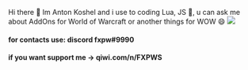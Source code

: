  Hi there 👋
 Im Anton Koshel
 and i use to coding Lua, JS 🤔,
 u can ask me about AddOns for World of Warcraft or another things for WOW 😄
[![](https://github.com/mrousavy/mrousavy/blob/master/img/T-RexChromeDinoGame.gif)](https://chromedino.com)
 #### for contacts use: discord fxpw#9990
 #### if you want support me -> qiwi.com/n/FXPWS

<!--
**fxpw/fxpw** is a ✨ _special_ ✨ repository because its `README.md` (this file) appears on your GitHub profile.

Here are some ideas to get you started:

- 🔭 I’m currently working on ...
- 🌱 I’m currently learning ...
- 👯 I’m looking to collaborate on ...
- 🤔 I’m looking for help with ...
- 💬 Ask me about ...
- 📫 How to reach me: ...
- 😄 Pronouns: ...
- ⚡ Fun fact: ...
-->


